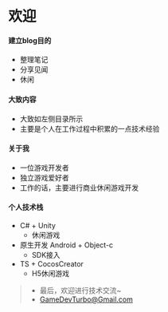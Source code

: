 # 欢迎

#### 建立blog目的
- 整理笔记
- 分享见闻
- 休闲

#### 大致内容
- 大致如左侧目录所示
- 主要是个人在工作过程中积累的一点技术经验

#### 关于我
- 一位游戏开发者
- 独立游戏爱好者
- 工作的话，主要进行商业休闲游戏开发

#### 个人技术栈
- C# + Unity
    - 休闲游戏
- 原生开发 Android + Object-c
    - SDK接入
- TS + CocosCreator
    - H5休闲游戏


> - 最后，欢迎进行技术交流~
> - GameDevTurbo@Gmail.com

